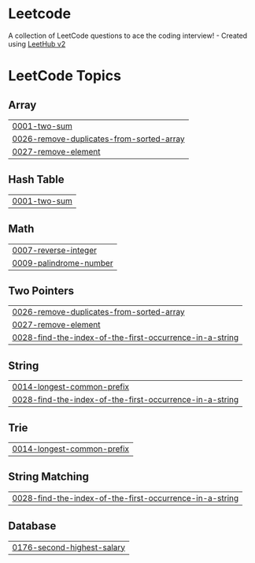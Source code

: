 # Leetcode
A collection of LeetCode questions to ace the coding interview! - Created using [LeetHub v2](https://github.com/arunbhardwaj/LeetHub-2.0)

<!---LeetCode Topics Start-->
# LeetCode Topics
## Array
|  |
| ------- |
| [0001-two-sum](https://github.com/kavyasri-gaddipati/Leetcode/tree/master/0001-two-sum) |
| [0026-remove-duplicates-from-sorted-array](https://github.com/kavyasri-gaddipati/Leetcode/tree/master/0026-remove-duplicates-from-sorted-array) |
| [0027-remove-element](https://github.com/kavyasri-gaddipati/Leetcode/tree/master/0027-remove-element) |
## Hash Table
|  |
| ------- |
| [0001-two-sum](https://github.com/kavyasri-gaddipati/Leetcode/tree/master/0001-two-sum) |
## Math
|  |
| ------- |
| [0007-reverse-integer](https://github.com/kavyasri-gaddipati/Leetcode/tree/master/0007-reverse-integer) |
| [0009-palindrome-number](https://github.com/kavyasri-gaddipati/Leetcode/tree/master/0009-palindrome-number) |
## Two Pointers
|  |
| ------- |
| [0026-remove-duplicates-from-sorted-array](https://github.com/kavyasri-gaddipati/Leetcode/tree/master/0026-remove-duplicates-from-sorted-array) |
| [0027-remove-element](https://github.com/kavyasri-gaddipati/Leetcode/tree/master/0027-remove-element) |
| [0028-find-the-index-of-the-first-occurrence-in-a-string](https://github.com/kavyasri-gaddipati/Leetcode/tree/master/0028-find-the-index-of-the-first-occurrence-in-a-string) |
## String
|  |
| ------- |
| [0014-longest-common-prefix](https://github.com/kavyasri-gaddipati/Leetcode/tree/master/0014-longest-common-prefix) |
| [0028-find-the-index-of-the-first-occurrence-in-a-string](https://github.com/kavyasri-gaddipati/Leetcode/tree/master/0028-find-the-index-of-the-first-occurrence-in-a-string) |
## Trie
|  |
| ------- |
| [0014-longest-common-prefix](https://github.com/kavyasri-gaddipati/Leetcode/tree/master/0014-longest-common-prefix) |
## String Matching
|  |
| ------- |
| [0028-find-the-index-of-the-first-occurrence-in-a-string](https://github.com/kavyasri-gaddipati/Leetcode/tree/master/0028-find-the-index-of-the-first-occurrence-in-a-string) |
## Database
|  |
| ------- |
| [0176-second-highest-salary](https://github.com/kavyasri-gaddipati/Leetcode/tree/master/0176-second-highest-salary) |
<!---LeetCode Topics End-->